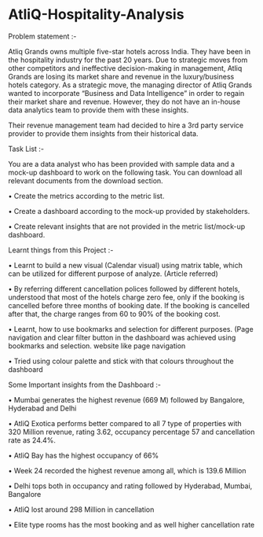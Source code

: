 # AtliQ-Hospitality-Analysis


Problem statement :-

Atliq Grands owns multiple five-star hotels across India. They have been in the hospitality industry for the past 20 years. Due to strategic moves from other competitors and ineffective decision-making in management, Atliq Grands are losing its market share and revenue in the luxury/business hotels category. As a strategic move, the managing director of Atliq Grands wanted to incorporate “Business and Data Intelligence” in order to regain their market share and revenue. However, they do not have an in-house data analytics team to provide them with these insights.

Their revenue management team had decided to hire a 3rd party service provider to provide them insights from their historical data.


Task List :- 

You are a data analyst who has been provided with sample data and a mock-up dashboard to work on the following task. You can download all relevant documents from the download section.

•	Create the metrics according to the metric list.

•	Create a dashboard according to the mock-up provided by stakeholders.

•	Create relevant insights that are not provided in the metric list/mock-up dashboard.


Learnt things from this Project :-

•	Learnt to build a new visual (Calendar visual) using matrix table, which can be utilized for different purpose of analyze. (Article referred)

•	By referring different cancellation polices followed by different hotels, understood that most of the hotels charge zero fee, only if the booking is cancelled before three months of booking date. If the booking is cancelled after that, the charge ranges from 60 to 90% of the booking cost.

•	Learnt, how to use bookmarks and selection for different purposes. (Page navigation and clear filter button in the dashboard was achieved using bookmarks and selection. website like page navigation 

•	Tried using colour palette and stick with that colours throughout the dashboard


Some Important insights from the Dashboard :-

•	Mumbai generates the highest revenue (669 M) followed by Bangalore, Hyderabad and Delhi

•	AtliQ Exotica performs better compared to all 7 type of properties with 320 Million revenue, rating 3.62, occupancy percentage 57 and cancellation rate as 24.4%.

•	AtliQ Bay has the highest occupancy of 66%

•	Week 24 recorded the highest revenue among all, which is 139.6 Million

•	Delhi tops both in occupancy and rating followed by Hyderabad, Mumbai, Bangalore

•	AtliQ lost around 298 Million in cancellation

•	Elite type rooms has the most booking and as well higher cancellation rate
